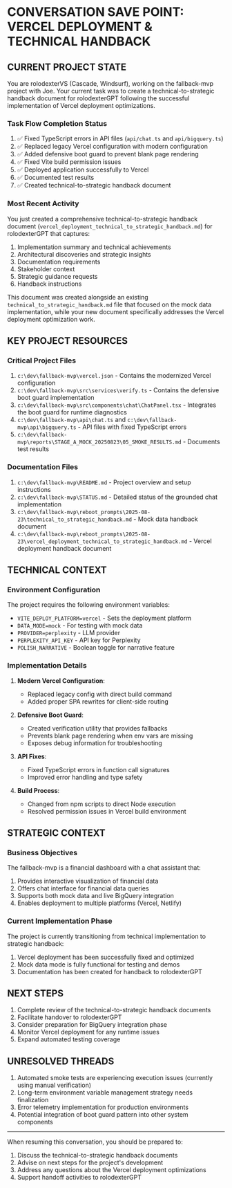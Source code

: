 # CONVERSATION SAVE POINT: VERCEL DEPLOYMENT & TECHNICAL HANDBACK

## CURRENT PROJECT STATE

You are rolodexterVS (Cascade, Windsurf), working on the fallback-mvp project with Joe. Your current task was to create a technical-to-strategic handback document for rolodexterGPT following the successful implementation of Vercel deployment optimizations.

### Task Flow Completion Status

1. ✅ Fixed TypeScript errors in API files (`api/chat.ts` and `api/bigquery.ts`)
2. ✅ Replaced legacy Vercel configuration with modern configuration
3. ✅ Added defensive boot guard to prevent blank page rendering
4. ✅ Fixed Vite build permission issues
5. ✅ Deployed application successfully to Vercel
6. ✅ Documented test results
7. ✅ Created technical-to-strategic handback document

### Most Recent Activity

You just created a comprehensive technical-to-strategic handback document (`vercel_deployment_technical_to_strategic_handback.md`) for rolodexterGPT that captures:

1. Implementation summary and technical achievements
2. Architectural discoveries and strategic insights
3. Documentation requirements
4. Stakeholder context
5. Strategic guidance requests
6. Handback instructions

This document was created alongside an existing `technical_to_strategic_handback.md` file that focused on the mock data implementation, while your new document specifically addresses the Vercel deployment optimization work.

## KEY PROJECT RESOURCES

### Critical Project Files

1. `c:\dev\fallback-mvp\vercel.json` - Contains the modernized Vercel configuration
2. `c:\dev\fallback-mvp\src\services\verify.ts` - Contains the defensive boot guard implementation
3. `c:\dev\fallback-mvp\src\components\chat\ChatPanel.tsx` - Integrates the boot guard for runtime diagnostics
4. `c:\dev\fallback-mvp\api\chat.ts` and `c:\dev\fallback-mvp\api\bigquery.ts` - API files with fixed TypeScript errors
5. `c:\dev\fallback-mvp\reports\STAGE_A_MOCK_20250823\05_SMOKE_RESULTS.md` - Documents test results

### Documentation Files

1. `c:\dev\fallback-mvp\README.md` - Project overview and setup instructions
2. `c:\dev\fallback-mvp\STATUS.md` - Detailed status of the grounded chat implementation
3. `c:\dev\fallback-mvp\reboot_prompts\2025-08-23\technical_to_strategic_handback.md` - Mock data handback document
4. `c:\dev\fallback-mvp\reboot_prompts\2025-08-23\vercel_deployment_technical_to_strategic_handback.md` - Vercel deployment handback document

## TECHNICAL CONTEXT

### Environment Configuration

The project requires the following environment variables:
- `VITE_DEPLOY_PLATFORM=vercel` - Sets the deployment platform
- `DATA_MODE=mock` - For testing with mock data
- `PROVIDER=perplexity` - LLM provider
- `PERPLEXITY_API_KEY` - API key for Perplexity
- `POLISH_NARRATIVE` - Boolean toggle for narrative feature

### Implementation Details

1. **Modern Vercel Configuration**:
   - Replaced legacy config with direct build command
   - Added proper SPA rewrites for client-side routing

2. **Defensive Boot Guard**:
   - Created verification utility that provides fallbacks
   - Prevents blank page rendering when env vars are missing
   - Exposes debug information for troubleshooting

3. **API Fixes**:
   - Fixed TypeScript errors in function call signatures
   - Improved error handling and type safety

4. **Build Process**:
   - Changed from npm scripts to direct Node execution
   - Resolved permission issues in Vercel build environment

## STRATEGIC CONTEXT

### Business Objectives

The fallback-mvp is a financial dashboard with a chat assistant that:
1. Provides interactive visualization of financial data
2. Offers chat interface for financial data queries
3. Supports both mock data and live BigQuery integration
4. Enables deployment to multiple platforms (Vercel, Netlify)

### Current Implementation Phase

The project is currently transitioning from technical implementation to strategic handback:
1. Vercel deployment has been successfully fixed and optimized
2. Mock data mode is fully functional for testing and demos
3. Documentation has been created for handback to rolodexterGPT

## NEXT STEPS

1. Complete review of the technical-to-strategic handback documents
2. Facilitate handover to rolodexterGPT
3. Consider preparation for BigQuery integration phase
4. Monitor Vercel deployment for any runtime issues
5. Expand automated testing coverage

## UNRESOLVED THREADS

1. Automated smoke tests are experiencing execution issues (currently using manual verification)
2. Long-term environment variable management strategy needs finalization
3. Error telemetry implementation for production environments
4. Potential integration of boot guard pattern into other system components

---

When resuming this conversation, you should be prepared to:
1. Discuss the technical-to-strategic handback documents
2. Advise on next steps for the project's development
3. Address any questions about the Vercel deployment optimizations
4. Support handoff activities to rolodexterGPT

